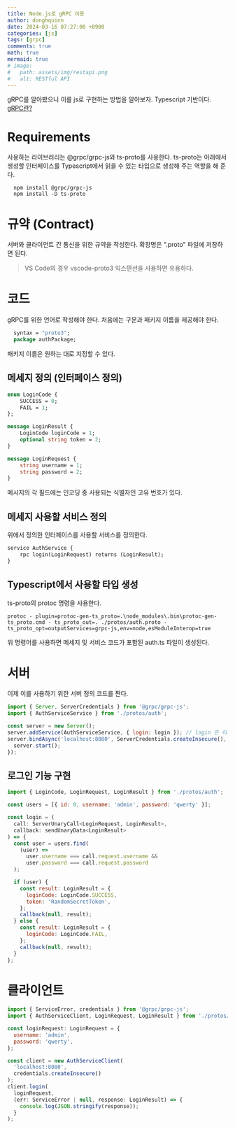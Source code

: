 ```yaml
---
title: Node.js로 gRPC 이용
author: donghquinn
date: 2024-03-16 07:27:00 +0900
categories: [js]
tags: [grpc]
comments: true
math: true
mermaid: true
# image:
#   path: assets/img/restapi.png
#   alt: RESTful API
---
```


gRPC를 알아봤으니 이를 js로 구현하는 방법을 알아보자. Typescript 기반이다.
[gRPC란?](https://donghquinn.github.io/posts/gRPC/)

# Requirements

사용하는 라이브러리는 @grpc/grpc-js와 ts-proto를 사용한다. ts-proto는 아래에서 생성할 인터페이스를 Typescript에서 읽을 수 있는 타입으로 생성해 주는 역할을 해 준다.

```shell
  npm install @grpc/grpc-js
  npm install -D ts-proto
```

# 규약 (Contract)

서버와 클라이언트 간 통신을 위한 규약을 작성한다.
확장명은 ".proto" 파일에 저장하면 된다.

> VS Code의 경우 vscode-proto3 익스텐션을 사용하면 유용하다.

# 코드

gRPC를 위한 언어로 작성해야 한다.
처음에는 구문과 패키지 이름을 제공해야 한다.

```proto
  syntax = "proto3";
  package authPackage;
```

패키지 이름은 원하는 대로 지정할 수 있다.

## 메세지 정의 (인터페이스 정의)

```proto
enum LoginCode {
    SUCCESS = 0;
    FAIL = 1;
};

message LoginResult {
    LoginCode loginCode = 1;
    optional string token = 2;
}

message LoginRequest {
    string username = 1;
    string password = 2;
}
```

메시지의 각 필드에는 인코딩 중 사용되는 식별자인 고유 번호가 있다.

## 메세지 사용할 서비스 정의

위에서 정의한 인터페이스를 사용할 서비스를 정의한다.

```proto
service AuthService {
    rpc login(LoginRequest) returns (LoginResult);
}
```

## Typescript에서 사용할 타입 생성

ts-proto의 protoc 명령을 사용한다.

```shell 
protoc - plugin=protoc-gen-ts_proto=.\node_modules\.bin\protoc-gen-ts_proto.cmd - ts_proto_out=. ./protos/auth.proto - ts_proto_opt=outputServices=grpc-js,env=node,esModuleInterop=true
```

위 명령어를 사용하면 메세지 및 서비스 코드가 포함된 auth.ts 파일이 생성된다.

# 서버

이제 이를 사용하기 위한 서버 정의 코드를 짠다.

```javascript
import { Server, ServerCredentials } from '@grpc/grpc-js';
import { AuthServiceService } from './protos/auth';

const server = new Server();
server.addService(AuthServiceService, { login: login }); // login 은 이후에 정의할 예정입니다.
server.bindAsync('localhost:8080', ServerCredentials.createInsecure(), () => {
  server.start();
});
```

## 로그인 기능 구현

```js
import { LoginCode, LoginRequest, LoginResult } from './protos/auth';

const users = [{ id: 0, username: 'admin', password: 'qwerty' }];

const login = (
  call: ServerUnaryCall<LoginRequest, LoginResult>,
  callback: sendUnaryData<LoginResult>
) => {
  const user = users.find(
    (user) =>
      user.username === call.request.username &&
      user.password === call.request.password
  );

  if (user) {
    const result: LoginResult = {
      loginCode: LoginCode.SUCCESS,
      token: 'RandomSecretToken',
    };
    callback(null, result);
  } else {
    const result: LoginResult = {
      loginCode: LoginCode.FAIL,
    };
    callback(null, result);
  }
};
```

# 클라이언트

``` js
import { ServiceError, credentials } from '@grpc/grpc-js';
import { AuthServiceClient, LoginRequest, LoginResult } from './protos/auth';

const loginRequest: LoginRequest = {
  username: 'admin',
  password: 'qwerty',
};

const client = new AuthServiceClient(
  'localhost:8080',
  credentials.createInsecure()
);
client.login(
  loginRequest,
  (err: ServiceError | null, response: LoginResult) => {
    console.log(JSON.stringify(response));
  }
);
```
